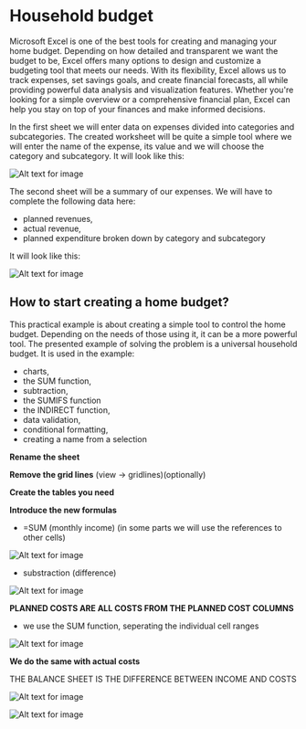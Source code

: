 # Household budget

Microsoft Excel is one of the best tools for creating and managing your home budget. Depending on how detailed and transparent we want the budget to be, Excel offers many options to design and customize a budgeting tool that meets our needs. With its flexibility, Excel allows us to track expenses, set savings goals, and create financial forecasts, all while providing powerful data analysis and visualization features. Whether you're looking for a simple overview or a comprehensive financial plan, Excel can help you stay on top of your finances and make informed decisions.

In the first sheet we will enter data on expenses divided into categories and subcategories. The created worksheet will be quite a simple tool where we will enter the name of the expense, its value and we will choose the category and subcategory. It will look like this:

![Alt text for image](/images/markdown/budget1.png)

The second sheet will be a summary of our expenses. We will have to complete the following data here:

- planned revenues,
- actual revenue,
- planned expenditure broken down by category and subcategory

It will look like this:

![Alt text for image](/images/markdown/budget2.jpg)

## How to start creating a home budget?

This practical example is about creating a simple tool to control the home budget. Depending on the needs of those using it, it can be a more powerful tool. The presented example of solving the problem is a universal household budget. It is used in the example:

- charts,
- the SUM function,
- subtraction,
- the SUMIFS function
- the INDIRECT function,
- data validation,
- conditional formatting,
- creating a name from a selection

**Rename the sheet**

**Remove the grid lines** (view -> gridlines)(optionally)

**Create the tables you need**

**Introduce the new formulas**
- =SUM (monthly income) (in some parts we will use the references to other cells)

![Alt text for image](/images/markdown/budget3.png)

- substraction (difference)

![Alt text for image](/images/markdown/budget4.png)

**PLANNED COSTS ARE ALL COSTS FROM THE PLANNED COST COLUMNS**

- we use the SUM function, seperating the individual cell ranges

![Alt text for image](/images/markdown/budget5.png)

**We do the same with actual costs**
 
THE BALANCE SHEET IS THE DIFFERENCE BETWEEN INCOME AND COSTS

![Alt text for image](/images/markdown/budget6.png)

![Alt text for image](/images/markdown/budget7.png)

